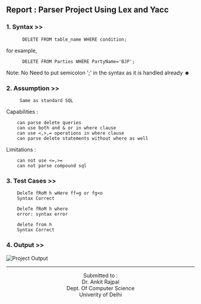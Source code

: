 ## Report : Parser Project Using Lex and Yacc

### 1. Syntax >>


          DELETE FROM table_name WHERE condition;
              
  for example,
  
          DELETE FROM Parties WHERE PartyName='BJP';
          
Note: No Need to put semicolon ';' in the syntax as it is handled already ☻

### 2. Assumption >>


         Same as standard SQL
         
              
  Capabilities :
  
        can parse delete queries
        can use both and & or in where clause
        can use <,>,= operations in where clause
        can parse delete statements without where as well 
          
  Limitations :
  
        can not use <=,>=
        can not parse compound sql  
        
        
        
 ### 3. Test Cases >>
        DeleTe fRoM h wHere ff=g or fg<o
        Syntax Correct
        
        DeleTe fRoM h where
        error: syntax error
        
        delete from h
        Syntax Correct

### 4. Output >>
![Project Output](https://user-images.githubusercontent.com/37971771/158452587-7c6e49d4-50b7-44b3-a420-fdb87265140f.png)

<hr>


<div align="center">
  Submitted to : <br>
          Dr. Ankit Rajpal<br>
          Dept. Of Computer Science<br>
          Univerity of Delhi
</div>

